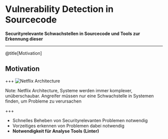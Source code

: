# Vulnerability Detection in Sourcecode
**Securityrelevante Schwachstellen in Sourcecode und Tools zur Erkennung dieser**

---

@title[Motivation]
## Motivation

+++
![Netflix Architecture](https://image.slidesharecdn.com/archtutorialgluecon-pptx-120524120713-phpapp02/95/netflix-architecture-tutorial-at-gluecon-23-728.jpg?cb=1394002823)

Note:
Netflix Architecture, Systeme werden immer komplexer, unüberschaubar.
Angreifer müssen nur eine Schwachstelle in Systemen finden, um Probleme zu verursachen

+++

* Schnelles Beheben von Securityrelevanten Problemen notwendig
* Vorzeitiges erkennen von Problemen dabei notwendig
* **Notwendigkeit für Analyse Tools (Linter)**

